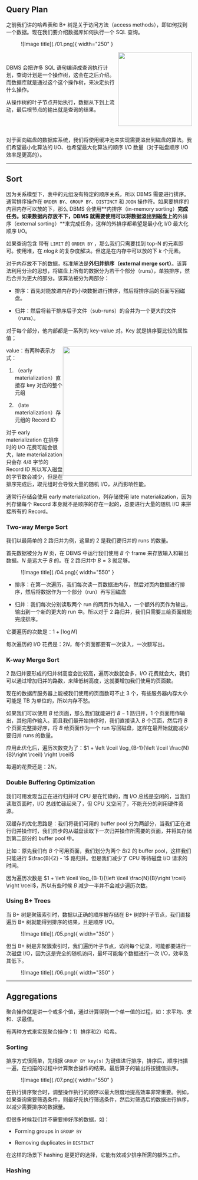 
## **Query Plan**

之前我们讲的哈希表和 B+ 树是关于访问方法（access methods），即如何找到一个数据。现在我们要介绍数据库如何执行一个 SQL 查询。

<figure markdown="span">
  ![Image title](./01.png){ width="250" }
</figure>

<img src="../02.png" align="right" height="200" width="200">

<br>

DBMS 会把许多 SQL 语句编译成查询执行计划，查询计划是一个操作树，这会在之后介绍。而数据库就是通过这个这个操作树，来决定执行什么操作。

从操作树的叶子节点开始执行，数据从下到上流动，最后根节点的输出就是查询的结果。

<br><br>

对于面向磁盘的数据库系统，我们将使用缓冲池来实现需要溢出到磁盘的算法。我们希望最小化算法的 I/O、也希望最大化算法的顺序 I/O 数量（对于磁盘顺序 I/O 效率是更高的）。

<hr>

## **Sort**

因为关系模型下，表中的元组没有特定的顺序关系，所以 DBMS 需要进行排序。通常排序操作在 `ORDER BY`、`GROUP BY`、`DISTINCT` 和 `JOIN` 操作符。如果要排序的内容内存可以放的下，那么 DBMS 会使用**内排序（in-memory sorting）**完成任务。如果数据内存放不下，DBMS 就需要使用可以将数据溢出到磁盘上的**外排序（external sorting）**来完成任务，这样的外排序都希望是最小化 I/O 最大化顺序 I/O。

如果查询包含 带有 `LIMIT` 的 `ORDER BY` ，那么我们只需要找到 top-N 的元素即可。使用堆，在 $n\log{k}$ 的复杂度解决。但这是在内存中可以放的下 $k$ 个元素。

对于内存放不下的数据，标准解法是**外归并排序（external merge sort）**。该算法利用分治的思想，将磁盘上所有的数据分为若干个部分（runs），单独排序，然后合并为更大的部分。该算法被分为两部分：

- 排序：首先对能放进内存的小块数据进行排序，然后将排序后的页面写回磁盘。

- 归并：然后将若干排序后子文件（sub-runs）的合并为一个更大的文件（runs）。

对于每个部分，他内部都是一系列的 key-value 对。Key 就是排序要比较的属性值；

<img src="../03.png" align="right" height="350" width="350">

value：有两种表示方式：

1. （early materialization）直接存 key 对应的整个元组
   
2. （late materialization）存元组的 Record ID

对于 early materialization 在排序时的 I/O 花费可能会很大，late materialization 只会存 4/8 字节的 Record ID 所以写入磁盘的字节数会减少，但是在排序完成后，取元组时会导致大量的随机 I/O，从而影响性能。

通常行存储会使用 early materialization，列存储使用 late materialization，因为列存储每个 Record 本身就不是顺序的存在一起的，总要进行大量的随机 I/O 来拼接所有的 Record。

### **Two-way Merge Sort**

我们以最简单的 2 路归并为例，这里的 2 是我们要归并的 runs 的数量。

首先数据被分为 $N$ 页，在 DBMS 中运行我们使用 $B$ 个 frame 来存放输入和输出数据。$N$ 是远大于 $B$ 的。在 2 路归并中 $B=3$ 就足够。

<figure markdown="span">
  ![Image title](./04.png){ width="550" }
</figure>

- 排序：在第一次遍历，我们每次读一页数据进内存，然后对页内数据进行排序，然后将数据作为一个部分（run）再写回磁盘

- 归并：我们每次分别读取两个 run 的两页作为输入，一个额外的页作为输出，输出到一个新的更大的 run 中。所以对于 2 路归并，我们只需要三给页面就能完成排序。

它要遍历的次数是：$1 + \left \lceil \log{N} \right \rceil$

每次遍历的 I/O 花费是：$2N$，每个页面都要有一次读入，一次额写出。

### **K-way Merge Sort**

2 路归并要形成的归并树高度会比较高，遍历次数就会多，I/O 花费就会大，我们可以通过增加归并的路数，来降低树高度，这就要增加我们使用的页面数。

现在的数据库服务器上能被我们使用的页面数可不止 3 个，有些服务器内存大小可能是 TB 为单位的，所以内存不愁。

如果我们可以使用 $B$ 给页面，那么我们就能进行 $B-1$ 路归并，1 个页面用作输出，其他用作输入。而且我们最开始排序时，我们直接读入 $B$ 个页面，然后将 $B$ 个页面完整排好序，将 $B$ 给页面作为一个 run 写回磁盘，这样在最开始就能减少要归并 runs 的数量。

应用此优化后，遍历次数变为了：$1 + \left \lceil \log_{B-1}{\left \lceil \frac{N}{B}\right \rceil} \right \rceil$

每遍的花费还是：$2N$。

### **Double Buffering Optimization**

我们可用发现当正在进行归并时 CPU 是在忙碌的，而 I/O 总线是空闲的，当我们读取页面时，I/O 总线忙碌起来了，但 CPU 又空闲了，不能充分的利用硬件资源。

双缓存的优化思路是：我们将我们可用的 buffer pool 分为两部分，当我们正在进行归并操作时，我们异步的从磁盘读取下一次归并操作所需要的页面，并将其存储到第二部分的 buffer pool 中。

比如：原先我们有 $B$ 个可用页面，我们划分为两个 $B/2$ 的 buffer pool，这样我们只能进行 $\frac{B}{2} - 1$ 路归并。但是我们减少了 CPU 等待磁盘 I/O 请求的时间。

因为遍历次数是 $1 + \left \lceil \log_{B-1}{\left \lceil \frac{N}{B}\right \rceil} \right \rceil$，所以有些时候 $B$ 减少一半并不会减少遍历次数。

### **Using B+ Trees**

当 B+ 树是聚簇索引时，数据以正确的顺序被存储在 B+ 树的叶子节点，我们直接遍历 B+ 树就能得到排序的结果，且是顺序 I/O。

<figure markdown="span">
  ![Image title](./05.png){ width="350" }
</figure>

但当 B+ 树是非聚簇索引时，我们遍历叶子节点，访问每个记录，可能都要进行一次磁盘 I/O，因为这是完全的随机访问，最坏可能每个数据进行一次 I/O，效率及其低下。

<figure markdown="span">
  ![Image title](./06.png){ width="350" }
</figure>

<hr>

## **Aggregations**

聚合操作就是讲一个或多个值，通过计算得到一个单一值的过程，如：求平均、求和、求最值。

有两种方式来实现聚合操作：1）排序和2）哈希。

### **Sorting**

排序方式很简单，先根据 `GROUP BY key(s)` 为键值进行排序，排序后，顺序扫描一遍，在扫描的过程中计算聚合操作的结果。最后算子的输出将按键值排序。

<figure markdown="span">
  ![Image title](./07.png){ width="550" }
</figure>

在执行排序聚合时，调整操作执行的顺序以最大限度地提高效率非常重要。例如，如果查询需要筛选条件，则最好先执行筛选条件，然后对筛选后的数据进行排序，以减少需要排序的数据量。

但很多时候我们并不需要排好序的数据，如：

- Forming groups in `GROUP BY`

- Removing duplicates in `DISTINCT`

在这样的场景下 hashing 是更好的选择，它能有效减少排序所需的额外工作。

### **Hashing**

